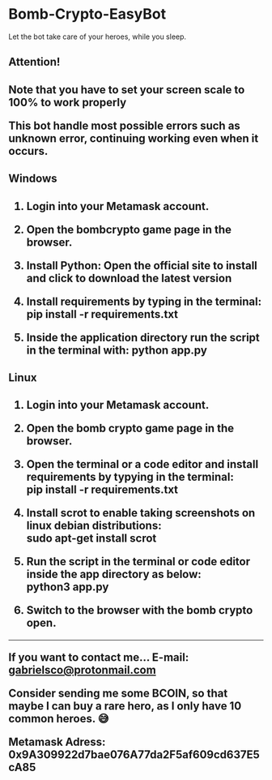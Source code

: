 # Bomb-Crypto-EasyBot
Let the bot take care of your heroes, while you sleep.
<h2>Attention!<h2>
  <p>Note that you have to set your screen scale to 100% to work properly<p>
This bot handle most possible errors such as unknown error, continuing working even when it occurs.
  
<h2>Windows<h2>

1. Login into your Metamask account.
  
2. Open the bombcrypto game page in the browser.
  
3. Install Python:
Open the official site to install and click to download the latest version

4. Install requirements by typing in the terminal:
pip install -r requirements.txt

5. Inside the application directory run the script in the terminal with:
python app.py
  
  
<h2>Linux<h2>
  

1. Login into your Metamask account.
  
2. Open the bomb crypto game page in the browser.
  
3. Open the terminal or a code editor and install requirements by typying in the terminal: <br>
pip install -r requirements.txt
  
4. Install scrot to enable taking screenshots on linux debian distributions: <br>
sudo apt-get install scrot
  
5. Run the script in the terminal or code editor inside the app directory as below: <br>
python3 app.py
  
6. Switch to the browser with the bomb crypto open.
 
________________________________________________________________________________________________________
  
If you want to contact me...
  E-mail: gabrielsco@protonmail.com
  
Consider sending me some BCOIN, so that maybe I can buy a rare hero, as I only have 10 common heroes. 😅
  
Metamask Adress: 0x9A309922d7bae076A77da2F5af609cd637E5cA85
  
